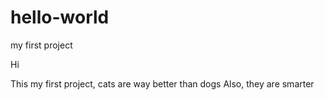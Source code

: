 # hello-world
my first project

Hi

This my first project, cats are way better than dogs
Also, they are smarter
